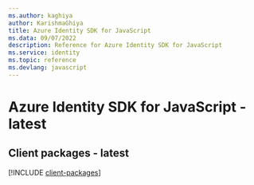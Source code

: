 ```yaml
---
ms.author: kaghiya
author: KarishmaGhiya
title: Azure Identity SDK for JavaScript
ms.data: 09/07/2022
description: Reference for Azure Identity SDK for JavaScript
ms.service: identity
ms.topic: reference
ms.devlang: javascript
---
```

# Azure Identity SDK for JavaScript - latest

## Client packages - latest
[!INCLUDE [client-packages](identity-client-index.md)]